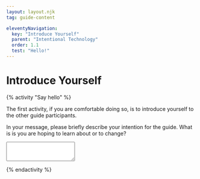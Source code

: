 ```yaml
---
layout: layout.njk
tag: guide-content

eleventyNavigation:
  key: "Introduce Yourself"
  parent: "Intentional Technology"
  order: 1.1
  test: "Hello!"
---
```


<h1>Introduce Yourself</h1>

{% activity "Say hello" %}
<p class="lead">The first activity, if you are comfortable doing so, is to introduce yourself to the other guide participants.</p>
<p>In your message, please briefly describe your intention for the guide.  What is is you are hoping to learn about or to change? </p>
<form>
    <div class="mb-3">
        <textarea class="form-control" id="exampleFormControlTextarea1" rows="3"></textarea>
    </div>
</form>
{% endactivity %}



